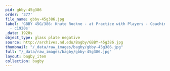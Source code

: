 ```yaml
---
pid: gbby-45g386
order: '377'
file_name: gbby-45g386.jpg
label: 'GBBY 45G/386: Knute Rockne - at Practice with Players - Coaching a Scrimmage
  - c1920s'
_date: 1920s
object_type: glass plate negative
source: http://archives.nd.edu/Bagby/GBBY-45g386.jpg
thumbnail: "/_data/raw_images/bagby/gbby-45g386.jpg"
full: "/_data/raw_images/bagby/gbby-45g386.jpg"
layout: bagby_item
collection: bagby
---
```

